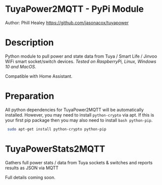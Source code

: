 # TuyaPower2MQTT - PyPi Module
Author: Phill Healey
https://github.com/jasonacox/tuyapower

# Description
Python module to pull power and state data from Tuya / Smart Life / Jinvoo WiFi smart socket/switch devices.  _Tested on RaspberryPi, Linux, Windows 10 and MacOS._ 

Compatible with Home Assistant.

# Preparation
All python dependencies for TuyaPower2MQTT will be automatically installed. However, you may need to install ```python-crypto``` via apt. If this is your first pip package then you may also need to install ```bash python-pip```.

```bash
 sudo apt-get install python-crypto python-pip		
```


# TuyaPowerStats2MQTT
Gathers full power stats / data from Tuya sockets &amp; switches and reports results as JSON via MQTT

Full details coming soon.

